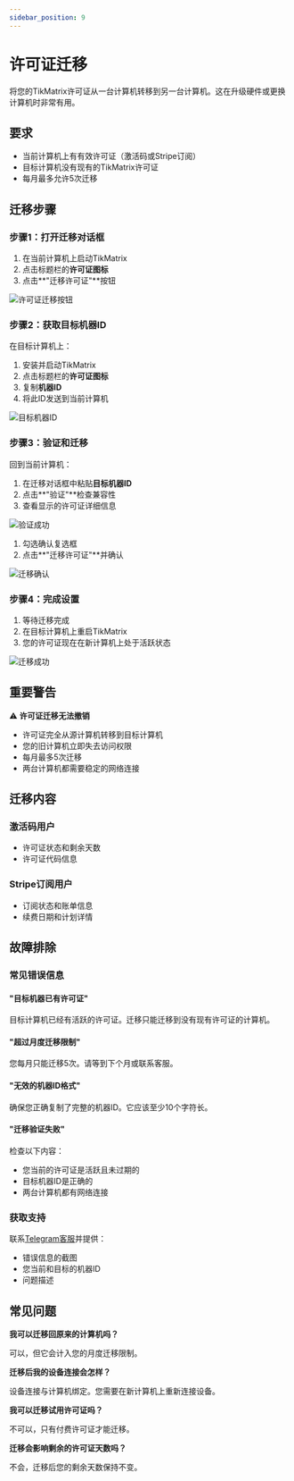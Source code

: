 ```yaml
---
sidebar_position: 9
---
```


# 许可证迁移

将您的TikMatrix许可证从一台计算机转移到另一台计算机。这在升级硬件或更换计算机时非常有用。

## 要求

- 当前计算机上有有效许可证（激活码或Stripe订阅）
- 目标计算机没有现有的TikMatrix许可证
- 每月最多允许5次迁移

## 迁移步骤

### 步骤1：打开迁移对话框

1. 在当前计算机上启动TikMatrix
2. 点击标题栏的**许可证图标**
3. 点击**"迁移许可证"**按钮

![许可证迁移按钮](../img/migrate-button.webp)

### 步骤2：获取目标机器ID

在目标计算机上：

1. 安装并启动TikMatrix
2. 点击标题栏的**许可证图标**
3. 复制**机器ID**
4. 将此ID发送到当前计算机

![目标机器ID](../img/target-machine-id.webp)

### 步骤3：验证和迁移

回到当前计算机：

1. 在迁移对话框中粘贴**目标机器ID**
2. 点击**"验证"**检查兼容性
3. 查看显示的许可证详细信息

![验证成功](../img/validation-success.webp)

1. 勾选确认复选框
2. 点击**"迁移许可证"**并确认

![迁移确认](../img/migration-confirm.webp)

### 步骤4：完成设置

1. 等待迁移完成
2. 在目标计算机上重启TikMatrix
3. 您的许可证现在在新计算机上处于活跃状态

![迁移成功](../img/migration-success.webp)

## 重要警告

⚠️ **许可证迁移无法撤销**

- 许可证完全从源计算机转移到目标计算机
- 您的旧计算机立即失去访问权限
- 每月最多5次迁移
- 两台计算机都需要稳定的网络连接

## 迁移内容

### 激活码用户

- 许可证状态和剩余天数
- 许可证代码信息

### Stripe订阅用户

- 订阅状态和账单信息
- 续费日期和计划详情

## 故障排除

### 常见错误信息

#### "目标机器已有许可证"

目标计算机已经有活跃的许可证。迁移只能迁移到没有现有许可证的计算机。

#### "超过月度迁移限制"

您每月只能迁移5次。请等到下个月或联系客服。

#### "无效的机器ID格式"

确保您正确复制了完整的机器ID。它应该至少10个字符长。

#### "迁移验证失败"

检查以下内容：

- 您当前的许可证是活跃且未过期的
- 目标机器ID是正确的
- 两台计算机都有网络连接

### 获取支持

联系[Telegram客服](https://t.me/tikmatrix_agent_bot)并提供：

- 错误信息的截图
- 您当前和目标的机器ID
- 问题描述

## 常见问题

**我可以迁移回原来的计算机吗？**

可以，但它会计入您的月度迁移限制。

**迁移后我的设备连接会怎样？**

设备连接与计算机绑定。您需要在新计算机上重新连接设备。

**我可以迁移试用许可证吗？**

不可以，只有付费许可证才能迁移。

**迁移会影响剩余的许可证天数吗？**

不会，迁移后您的剩余天数保持不变。
